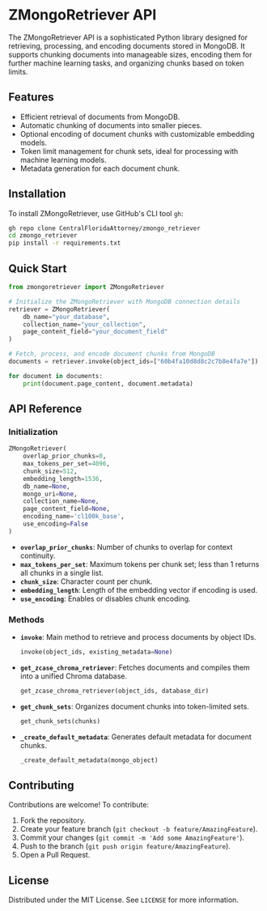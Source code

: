 # ZMongoRetriever API

The ZMongoRetriever API is a sophisticated Python library designed for retrieving, processing, and encoding documents stored in MongoDB. It supports chunking documents into manageable sizes, encoding them for further machine learning tasks, and organizing chunks based on token limits.

## Features

- Efficient retrieval of documents from MongoDB.
- Automatic chunking of documents into smaller pieces.
- Optional encoding of document chunks with customizable embedding models.
- Token limit management for chunk sets, ideal for processing with machine learning models.
- Metadata generation for each document chunk.

## Installation

To install ZMongoRetriever, use GitHub's CLI tool `gh`:

```sh
gh repo clone CentralFloridaAttorney/zmongo_retriever
cd zmongo_retriever
pip install -r requirements.txt
```

## Quick Start

```python
from zmongoretriever import ZMongoRetriever

# Initialize the ZMongoRetriever with MongoDB connection details
retriever = ZMongoRetriever(
    db_name="your_database",
    collection_name="your_collection",
    page_content_field="your_document_field"
)

# Fetch, process, and encode document chunks from MongoDB
documents = retriever.invoke(object_ids=["60b4fa10d8d8c2c7b8e4fa7e"])

for document in documents:
    print(document.page_content, document.metadata)
```

## API Reference

### Initialization

```python
ZMongoRetriever(
    overlap_prior_chunks=0,
    max_tokens_per_set=4096,
    chunk_size=512,
    embedding_length=1536,
    db_name=None,
    mongo_uri=None,
    collection_name=None,
    page_content_field=None,
    encoding_name='cl100k_base',
    use_encoding=False
)
```

- **`overlap_prior_chunks`**: Number of chunks to overlap for context continuity.
- **`max_tokens_per_set`**: Maximum tokens per chunk set; less than 1 returns all chunks in a single list.
- **`chunk_size`**: Character count per chunk.
- **`embedding_length`**: Length of the embedding vector if encoding is used.
- **`use_encoding`**: Enables or disables chunk encoding.

### Methods

- **`invoke`**: Main method to retrieve and process documents by object IDs.
  
  ```python
  invoke(object_ids, existing_metadata=None)
  ```

- **`get_zcase_chroma_retriever`**: Fetches documents and compiles them into a unified Chroma database.

  ```python
  get_zcase_chroma_retriever(object_ids, database_dir)
  ```

- **`get_chunk_sets`**: Organizes document chunks into token-limited sets.

  ```python
  get_chunk_sets(chunks)
  ```

- **`_create_default_metadata`**: Generates default metadata for document chunks.

  ```python
  _create_default_metadata(mongo_object)
  ```

## Contributing

Contributions are welcome! To contribute:

1. Fork the repository.
2. Create your feature branch (`git checkout -b feature/AmazingFeature`).
3. Commit your changes (`git commit -m 'Add some AmazingFeature'`).
4. Push to the branch (`git push origin feature/AmazingFeature`).
5. Open a Pull Request.

## License

Distributed under the MIT License. See `LICENSE` for more information.